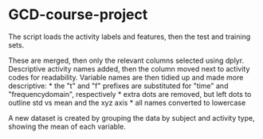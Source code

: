 # GCD-course-project

The script loads the activity labels and features, then the test and training sets. 

These are merged, then only the relevant columns selected using dplyr.
Descriptive activity names added, then the column moved next to activity codes for readability.
Variable names are then tidied up and made more descriptive:
    * the "t" and "f" prefixes are substituted for "time" and "frequencydomain", respectively
    * extra dots are removed, but left dots to outline std vs mean and the xyz axis
    * all names converted to lowercase
    
A new dataset is created by grouping the data by subject and activity type, showing the mean of each variable.
